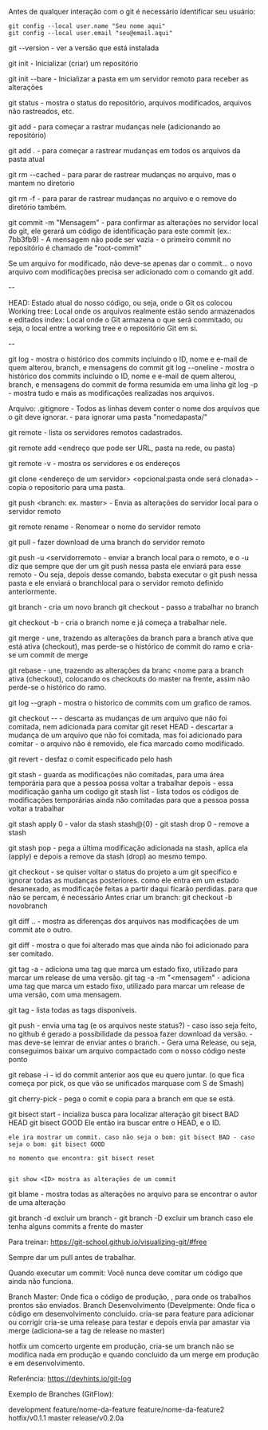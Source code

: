 Antes de qualquer interação com o git é necessário identificar seu usuário:

	git config --local user.name "Seu nome aqui"
	git config --local user.email "seu@email.aqui"

git --version - ver a versão que está instalada

git init - Inicializar (criar) um repositório

git init --bare - Inicializar a pasta em um servidor remoto para receber as alterações

git status - mostra o status do repositório, arquivos modificados, arquivos não rastreados, etc.

git add <nomedoarquivo> - para começar a rastrar mudanças nele (adicionando ao repositório)

git add . - para começar a rastrear mudanças em todos os arquivos da pasta atual

git rm --cached <nomedoarquivo> - para parar de rastrear mudanças no arquivo, mas o mantem no diretorio

git rm -f <nomedoarquivo> - para parar de rastrear mudanças no arquivo e o remove do diretório também.

git commit -m "Mensagem" - para confirmar as alterações no servidor local do git, ele gerará um código de identificação para este commit (ex.: 7bb3fb9) - A mensagem não pode ser vazia
			 - o primeiro commit no repositório é chamado de "root-commit"


Se um arquivo for modificado, não deve-se apenas dar o commit... o novo arquivo com modificações precisa ser adicionado com o comando git add.

--

HEAD: Estado atual do nosso código, ou seja, onde o Git os colocou
Working tree: Local onde os arquivos realmente estão sendo armazenados e editados
index: Local onde o Git armazena o que será commitado, ou seja, o local entre a working tree e o repositório Git em si.

--

git log - mostra o histórico dos commits incluindo o ID, nome e e-mail de quem alterou, branch, e mensagens do commit
git log --oneline - mostra o histórico dos commits incluindo o ID, nome e e-mail de quem alterou, branch, e mensagens do commit de forma resumida em uma linha
git log -p - mostra tudo e mais as modificações realizadas nos arquivos.



Arquivo: .gitignore
	- Todos as linhas devem conter o nome dos arquivos que o git deve ignorar.
	- para ignorar uma pasta "nomedapasta/"



git remote - lista os servidores remotos cadastrados.

git remote add <nome> <endreço que pode ser URL, pasta na rede, ou pasta)

git remote -v - mostra os servidores e os endereços

git clone  <endereço de um servidor> <opcional:pasta onde será clonada> - copia o repositorio para uma pasta.

git push <nome do servidor remote> <branch: ex. master> - Envia as alterações do servidor local para o servidor remoto

git remote rename <nomedorepositorioremoto> <novonomedorepositorioremoto> - Renomear o nome do servidor remoto

git pull <nomeservidorremoto> <branchremota> - fazer download de uma branch do servidor remoto

git push -u <servidorremoto <branch local> - enviar a branch local para o remoto, e o -u diz que sempre que der um git push nessa pasta ele enviará para esse remoto
					   - Ou seja, depois desse comando, babsta executar o git push nessa pasta e ele enviará o branchlocal para o servidor remoto definido anteriormente.

git branch <nome> - cria um novo branch
git checkout <nome> - passo a trabalhar no branch <nome>

git checkout -b <nome> - cria o branch nome e já começa a trabalhar nele.

git merge <nome> - une, trazendo as alterações da branch <nome> para a branch ativa que está ativa (checkout), mas perde-se o histórico de commit do ramo e cria-se um commit de merge

git rebase <nome> - une, trazendo as alterações da branc <nome para a branch ativa (checkout), colocando os checkouts do master na frente, assim não perde-se o histórico do ramo.

git log --graph - mostra o historico de commits com um grafico de ramos.


git checkout --<nomedoarquivo> - descarta as mudanças de um arquivo que não foi comitada, nem adicionada para comitar
git reset HEAD <nomedoarquivo> - descartar a mudança de um arquivo que não foi comitada, mas foi adicionado para comitar - o arquivo não é removido, ele fica marcado como modificado.

git revert <hash do comit> - desfaz o comit especificado pelo hash

git stash - guarda as modificações não comitadas, para uma área temporária para que a pessoa possa voltar a trabalhar depois - essa modificação ganha um codigo
git stash list - lista todos os códigos de modificações temporárias ainda não comitadas para que a pessoa possa voltar a trabalhar 

git stash apply 0 - valor da stash stash@{0} - 
git stash drop 0 - remove a stash

git stash pop - pega a última modificação adicionada na stash, aplica ela (apply) e depois a remove da stash (drop) ao mesmo tempo.


git checkout <id do commit> - se quiser voltar o status do projeto a um git specifico e ignorar todas as mudanças posteriores.
                              como ele entra em um estado desanexado, as modificaçõe feitas a partir daqui ficarão perdidas.
			      para que não se percam, é necessário Antes criar um branch: git checkout -b novobranch

git diff <id1>..<id2> - mostra as diferenças dos arquivos nas modificações de um commit ate o outro.

git diff - mostra o que foi alterado mas que ainda não foi adicionado para ser comitado.

git tag -a <nomedatag> - adiciona uma tag que marca um estado fixo, utilizado para marcar um release de uma versão.
git tag -a <nomedatag> -m "<mensagem" - adiciona uma tag que marca um estado fixo, utilizado para marcar um release de uma versão, com uma mensagem.

git tag - lista todas as tags disponíveis.

git push <remote> <tag> - envia uma tag (e os arquivos neste status?) - caso isso seja feito, no github é gerado a possibilidade da pessoa fazer download da versão.
                        - mas deve-se lemrar de enviar antes o branch.
                        - Gera uma Release, ou seja, conseguimos baixar um arquivo compactado com o nosso código neste ponto

git rebase -i <id> - id do commit anterior aos que eu quero juntar. (o que fica começa por pick, os que vão se unificados marquase com S de Smash)

git cherry-pick	<id> - pega o comit e copia para a branch em que se está.

git bisect start - incializa busca para localizar alteração
	git bisect BAD HEAD
	git bisect GOOD <ID de quando estava ruim> Ele então ira buscar entre o HEAD, e o ID.

	ele ira mostrar um commit. caso não seja o bom: git bisect BAD - caso seja o bom: git bisect GOOD

	no momento que encontra: git bisect reset


	git show <ID> mostra as alterações de um commit

git blame <nomedoarquivo> - mostra todas as alterações no arquivo para se encontrar o autor de uma alteração 

git branch -d <titulo> excluir um branch - 
git branch -D <titulo> excluir um branch caso ele tenha alguns commits a frente do master


Para treinar: https://git-school.github.io/visualizing-git/#free

Sempre dar um pull antes de trabalhar.

Quando executar um commit: Você nunca deve comitar um código que ainda não funciona.


Branch Master: Onde fica o código de produção, , para onde os trabalhos prontos são enviados.
Branch Desenvolvimento (Develpmente: Onde fica o código em desenvolvimento concluido.
				cria-se para feature para adicionar ou corrigir
				cria-se uma release para testar e depois envia par amastar via merge (adiciona-se a tag de release no master)

hotfix um comcerto urgente em produção, cria-se um branch não se modifica nada em produção e quando concluido da um merge em produção e em desenvolvimento.


Referência: https://devhints.io/git-log


Exemplo de Branches (GitFlow):

development
feature/nome-da-feature
feature/nome-da-feature2
hotfix/v0.1.1
master
release/v0.2.0a
